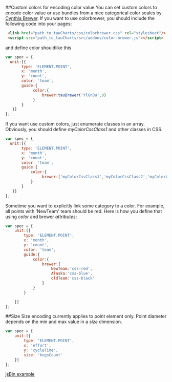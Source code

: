 ##Custom colors for encoding color value
You can set custom colors to encode color value or use bundles from a nice categorical color scales by [Cynthia Brewer](http://colorbrewer2.org/).
If you want to use colorbrewer, you should include the following code into your pages:

```HTML
 <link href="path_to_tauCharts/css/colorbrewer.css" rel="stylesheet"/>
 <script src="path_to_tauCharts/src/addons/color-brewer.js"></script>
```
and define color shouldlike this
```javascript
var spec = {
  unit:[{
       type: 'ELEMENT.POINT',
       x: 'month',
       y: 'count',
       color: 'team',
       guide:{
            color:{
                brewer:tauBrewer('YlGnBu',9)
            }
       }
   }]
};
```

If you want use custom colors, just enumerate classes in an array. Obviously, you should define *myColorCssClass1* and other classes in CSS.

```javascript
var spec = {
  unit:[{
       type: 'ELEMENT.POINT',
       x: 'month',
       y: 'count',
       color: 'team',
       guide:{
           color:{
                brewer:['myColorCssClass1','myColorCssClass2','myColorCssClass3']
           }
       }
   }]
};
```
Sometime you want to explicitly link some category to a color. For example, all points with 'NewTeam' team should be red. Here is how you define that using *color* and brewer *attributes*:

```javascript
var spec = {
    unit:[{
        type: 'ELEMENT.POINT',
        x: 'month',
        y: 'count',
        color: 'team',
        guide:{
            color:{
                brewer:{
                    NewTeam:'css-red',
                    Alaska:'css-blue',
                    oldTeam:'css-black'
                }
            }
        }

    }]
};
```

##Size
Size encoding currently applies to point element only. Point diameter depends on the min and max value in a *size* dimension.

```javascript
var spec = {
    unit:[{
        type: 'ELEMENT.POINT',
        x: 'effort',
        y: 'cycleTime',
        size: 'bugsCount'
    }]
};
```

[jsBin example](http://jsbin.com/hogoci/60/embed?output&height=500px)
